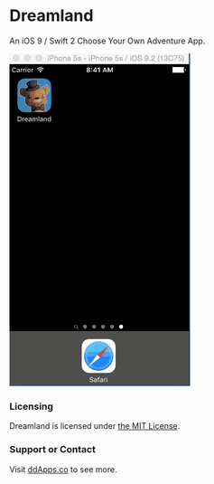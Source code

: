 # Dreamland
An iOS 9 / Swift 2 Choose Your Own Adventure App.

![](art/screenshot/dreamland02.gif?raw=true)

### Licensing
Dreamland is licensed under [the MIT License](LICENSE).

### Support or Contact
Visit [ddApps.co](http://ddapps.co) to see more.